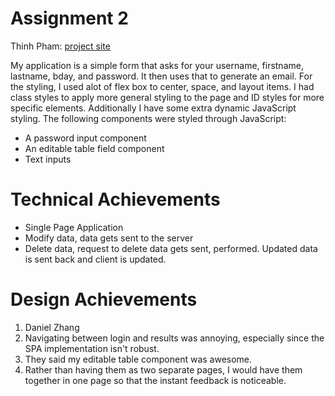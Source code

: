 # Assignment 2

Thinh Pham: [project site](https://glitch.com/~a2-ternt)

My application is a simple form that asks for your username, firstname, lastname, bday, and password. It then uses that to generate an email.
For the styling, I used alot of flex box to center, space, and layout items. I had class styles to apply more general styling to the page and ID 
styles for more specific elements. Additionally I have some extra dynamic JavaScript styling. The following components were styled through JavaScript:

- A password input component
- An editable table field component
- Text inputs

# Technical Achievements

- Single Page Application
- Modify data, data gets sent to the server
- Delete data, request to delete data gets sent, performed. Updated data is sent back and client is updated.

# Design Achievements

1. Daniel Zhang
2. Navigating between login and results was annoying, especially since the SPA implementation isn't robust.
3. They said my editable table component was awesome.
4. Rather than having them as two separate pages, I would have them together in one page so that the instant feedback is noticeable.
